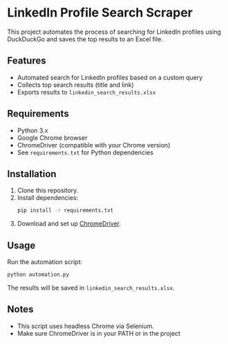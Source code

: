 # LinkedIn Profile Search Scraper

This project automates the process of searching for LinkedIn profiles using DuckDuckGo and saves the top results to an Excel file.

## Features

- Automated search for LinkedIn profiles based on a custom query
- Collects top search results (title and link)
- Exports results to `linkedin_search_results.xlsx`

## Requirements

- Python 3.x
- Google Chrome browser
- ChromeDriver (compatible with your Chrome version)
- See `requirements.txt` for Python dependencies

## Installation

1. Clone this repository.
2. Install dependencies:
   ```sh
   pip install -r requirements.txt
   ```
3. Download and set up [ChromeDriver](https://chromedriver.chromium.org/downloads).

## Usage

Run the automation script:

```sh
python automation.py
```

The results will be saved in `linkedin_search_results.xlsx`.

## Notes

- This script uses headless Chrome via Selenium.
- Make sure ChromeDriver is in your PATH or in the project